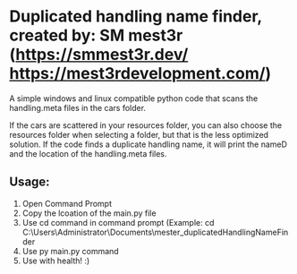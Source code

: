# Duplicated handling name finder, created by: SM mest3r (https://smmest3r.dev/ https://mest3rdevelopment.com/)

A simple windows and linux compatible python code that scans the handling.meta files in the cars folder. 

If the cars are scattered in your resources folder, you can also choose the resources folder when selecting a folder, but that is the less optimized solution. If the code finds a duplicate handling name, it will print the nameD and the location of the handling.meta files.

## Usage:
1. Open Command Prompt
2. Copy the lcoation of the main.py file
3. Use cd command in command prompt (Example: cd C:\Users\Administrator\Documents\mester_duplicatedHandlingNameFinder
4. Use py main.py command
5. Use with health! :)
